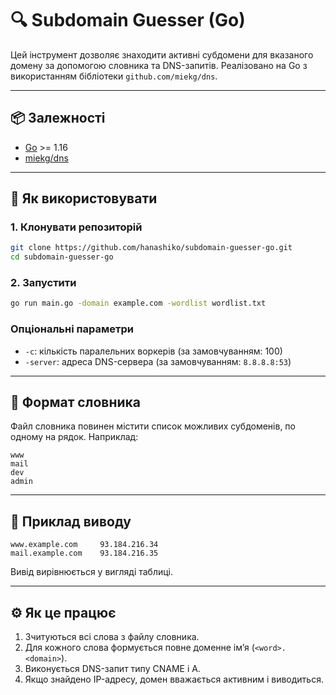 # 🔍 Subdomain Guesser (Go)

Цей інструмент дозволяє знаходити активні субдомени для вказаного домену за допомогою словника та DNS-запитів. Реалізовано на Go з використанням бібліотеки `github.com/miekg/dns`.

---

## 📦 Залежності

- [Go](https://golang.org/) >= 1.16
- [miekg/dns](https://github.com/miekg/dns)

---

## 🚀 Як використовувати

### 1. Клонувати репозиторій
```bash
git clone https://github.com/hanashiko/subdomain-guesser-go.git
cd subdomain-guesser-go
```

### 2. Запустити
```bash
go run main.go -domain example.com -wordlist wordlist.txt
```

### Опціональні параметри
- `-c`: кількість паралельних воркерів (за замовчуванням: 100)
- `-server`: адреса DNS-сервера (за замовчуванням: `8.8.8.8:53`)

---

## 📂 Формат словника

Файл словника повинен містити список можливих субдоменів, по одному на рядок. Наприклад:
```
www
mail
dev
admin
```

---

## 📄 Приклад виводу

```
www.example.com     93.184.216.34
mail.example.com    93.184.216.35
```

Вивід вирівнюється у вигляді таблиці.

---

## ⚙ Як це працює

1. Зчитуються всі слова з файлу словника.
2. Для кожного слова формується повне доменне ім’я (`<word>.<domain>`).
3. Виконується DNS-запит типу CNAME і A.
4. Якщо знайдено IP-адресу, домен вважається активним і виводиться.
